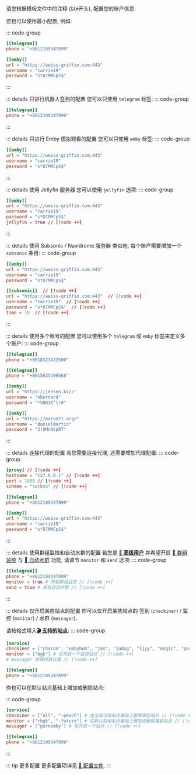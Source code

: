 请您根据模板文件中的注释 (以`#`开头), 配置您的账户信息.

您也可以使用最小配置, 例如:

::: code-group

```toml [config.toml]
[[telegram]]
phone = "+8612109347899"

[[emby]]
url = "https://weiss-griffin.com:443"
username = "carrie19"
password = "s*D7MMCpS$"
```

:::

::: details 只进行机器人签到的配置
您可以只使用 `telegram` 标签:
::: code-group

```toml [config.toml]
[[telegram]]
phone = "+8612109347899"
```

:::

::: details 只进行 Emby 模拟观看的配置
您可以只使用 `emby` 标签:
::: code-group

```toml [config.toml]
[[emby]]
url = "https://weiss-griffin.com:443"
username = "carrie19"
password = "s*D7MMCpS$"
```

:::

::: details 使用 Jellyfin 服务器
您可以使用 `jellyfin` 选项:
::: code-group

```toml [config.toml]
[[emby]]
url = "https://weiss-griffin.com:443"
username = "carrie19"
password = "s*D7MMCpS$"
jellyfin = true // [!code ++]
```

:::

::: details 使用 Subsonic / Navidrome 服务器
类似地, 每个账户需要增加一个 `subsonic` 条目:
::: code-group

```toml [config.toml]
[[emby]]
url = "https://weiss-griffin.com:443"
username = "carrie19"
password = "s*D7MMCpS$"

[[subsonic]]  // [!code ++]
url = "https://weiss-griffin.com:443"  // [!code ++]
username = "carrie19"  // [!code ++]
password = "s*D7MMCpS$"  // [!code ++]
time = 10  // [!code ++]
```

:::

::: details 使用多个账号的配置
您可以使用多个 `telegram` 或 `emby` 标签来定义多个账户:
::: code-group

```toml [config.toml]
[[telegram]]
phone = "+8618323433500"

[[telegram]]
phone = "+8615635499568"

[[emby]]
url = "https://jensen.biz/"
username = "nbernard"
password = "*%NO1K^tr#"

[[emby]]
url = "https://barnett.org/"
username = "danielmartin"
password = "2!8Mn9tpRT"
```

:::

::: details 连接代理的配置
若您需要连接代理, 还需要增加代理配置:
::: code-group

```toml [config.toml]
[proxy] // [!code ++]
hostname = "127.0.0.1" // [!code ++]
port = 1080 // [!code ++]
scheme = "socks5" // [!code ++]

[[telegram]]
phone = "+8612109347899"

[[emby]]
url = "https://weiss-griffin.com:443"
username = "carrie19"
password = "s*D7MMCpS$"
```

:::

::: details 使用群组监控和自动水群的配置
若您是 [**👑 高级用户**](/guide/高级用户) 并希望开启 [👀 群组监控](/guide/功能说明-群组监控) 与 [💬 自动水群](/guide/功能说明-自动水群) 功能, 请调节 `monitor` 和 `send` 选项:
::: code-group

```toml [config.toml]
[[telegram]]
phone = "+8612109347899"
monitor = true # 开启群组监控 // [!code ++]
send = true # 开启自动水群 // [!code ++]
```

:::

::: details 仅开启某些站点的配置
你可以仅开启某些站点的 签到 (`checkiner`) / 监控 (`monitor`) / 水群 (`messager`).

请按格式填入[**🎬 支持的站点**](/guide/支持的站点):
::: code-group

```toml [config.toml]
[service]
checkiner = ["charon", "embyhub", "jms", "judog", "ljyy", "magic", "peach", "pornemby", "sssq", "temby", "terminus"] # 自定义多个签到站点 // [!code ++]
monitor = ["bgk"] # 仅开启一个监控站点 // [!code ++]
# messager 将保持默认值 // [!code ++]

[[telegram]]
phone = "+8612109347899"
```

你也可以在默认站点基础上增加或删除站点:

::: code-group

```toml [config.toml]
[service]
checkiner = ["all", "-peach"] # 在全部可用站点基础上删除某些站点 // [!code ++]
monitor = ["+bgk", "-future"] # 在默认启用站点基础上增加或删除某些站点 // [!code ++]
messager = ["pornemby"] # 仅开启一个站点 // [!code ++]

[[telegram]]
phone = "+8612109347899"
```

:::

::: tip 更多配置
更多配置项详见 [🔧 配置文件](/guide/配置文件).
:::
